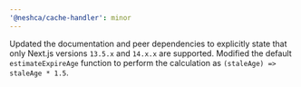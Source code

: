 ```yaml
---
'@neshca/cache-handler': minor
---
```


Updated the documentation and peer dependencies to explicitly state that only Next.js versions `13.5.x` and `14.x.x` are supported. Modified the default `estimateExpireAge` function to perform the calculation as `(staleAge) => staleAge * 1.5`.
